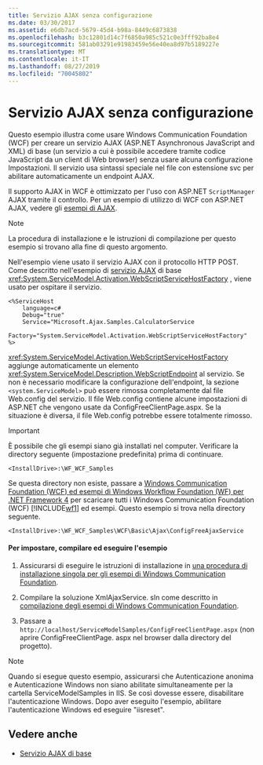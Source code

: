 ```yaml
---
title: Servizio AJAX senza configurazione
ms.date: 03/30/2017
ms.assetid: e6db7acd-5679-45d4-b98a-8449c6873838
ms.openlocfilehash: b3c12801d14c7f6850a985c521c0e3fff92ba8e4
ms.sourcegitcommit: 581ab03291e91983459e56e40ea8d97b5189227e
ms.translationtype: MT
ms.contentlocale: it-IT
ms.lasthandoff: 08/27/2019
ms.locfileid: "70045802"
---
```

# <a name="ajax-service-without-configuration"></a>Servizio AJAX senza configurazione

Questo esempio illustra come usare Windows Communication Foundation (WCF) per creare un servizio AJAX (ASP.NET Asynchronous JavaScript and XML) di base (un servizio a cui è possibile accedere tramite codice JavaScript da un client di Web browser) senza usare alcuna configurazione Impostazioni. Il servizio usa sintassi speciale nel file con estensione svc per abilitare automaticamente un endpoint AJAX.

Il supporto AJAX in WCF è ottimizzato per l'uso con ASP.NET `ScriptManager` AJAX tramite il controllo. Per un esempio di utilizzo di WCF con ASP.NET AJAX, vedere gli [esempi di AJAX](ajax.md).

> [!NOTE]
> La procedura di installazione e le istruzioni di compilazione per questo esempio si trovano alla fine di questo argomento.

 Nell'esempio viene usato il servizio AJAX con il protocollo HTTP POST. Come descritto nell'esempio di [servizio AJAX](../../../../docs/framework/wcf/samples/basic-ajax-service.md) di base <xref:System.ServiceModel.Activation.WebScriptServiceHostFactory> , viene usato per ospitare il servizio.

```svc
<%ServiceHost
    language=c#
    Debug="true"
    Service="Microsoft.Ajax.Samples.CalculatorService
    Factory="System.ServiceModel.Activation.WebScriptServiceHostFactory"
%>
```

<xref:System.ServiceModel.Activation.WebScriptServiceHostFactory> aggiunge automaticamente un elemento <xref:System.ServiceModel.Description.WebScriptEndpoint> al servizio. Se non è necessario modificare la configurazione dell'endpoint, la sezione `<system.ServiceModel>` può essere rimossa completamente dal file Web.config del servizio. Il file Web.config contiene alcune impostazioni di ASP.NET che vengono usate da ConfigFreeClientPage.aspx. Se la situazione è diversa, il file Web.config potrebbe essere totalmente rimosso.

> [!IMPORTANT]
> È possibile che gli esempi siano già installati nel computer. Verificare la directory seguente (impostazione predefinita) prima di continuare.
>
> `<InstallDrive>:\WF_WCF_Samples`
>
> Se questa directory non esiste, passare a [Windows Communication Foundation (WCF) ed esempi di Windows Workflow Foundation (WF) per .NET Framework 4](https://go.microsoft.com/fwlink/?LinkId=150780) per scaricare tutti i Windows Communication Foundation (WCF) [!INCLUDE[wf1](../../../../includes/wf1-md.md)] ed esempi. Questo esempio si trova nella directory seguente.
>
> `<InstallDrive>:\WF_WCF_Samples\WCF\Basic\Ajax\ConfigFreeAjaxService`

#### <a name="to-set-up-build-and-run-the-sample"></a>Per impostare, compilare ed eseguire l'esempio

1. Assicurarsi di eseguire le istruzioni di installazione in [una procedura di installazione singola per gli esempi di Windows Communication Foundation](../../../../docs/framework/wcf/samples/one-time-setup-procedure-for-the-wcf-samples.md).

2. Compilare la soluzione XmlAjaxService. sln come descritto in [compilazione degli esempi di Windows Communication Foundation](../../../../docs/framework/wcf/samples/building-the-samples.md).

3. Passare a `http://localhost/ServiceModelSamples/ConfigFreeClientPage.aspx` (non aprire ConfigFreeClientPage. aspx nel browser dalla directory del progetto).

> [!NOTE]
> Quando si esegue questo esempio, assicurarsi che Autenticazione anonima e Autenticazione Windows non siano abilitate simultaneamente per la cartella ServiceModelSamples in IIS. Se così dovesse essere, disabilitare l'autenticazione Windows. Dopo aver eseguito l'esempio, abilitare l'autenticazione Windows ed eseguire "iisreset".

## <a name="see-also"></a>Vedere anche

- [Servizio AJAX di base](../../../../docs/framework/wcf/samples/basic-ajax-service.md)
